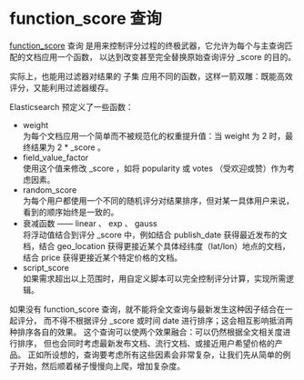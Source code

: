 # function_score 查询   
[function_score](https://www.elastic.co/guide/en/elasticsearch/reference/5.6/query-dsl-function-score-query.html) 
查询 是用来控制评分过程的终极武器，它允许为每个与主查询匹配的文档应用一个函数，
以达到改变甚至完全替换原始查询评分 _score 的目的。     

实际上，也能用过滤器对结果的 子集 应用不同的函数，这样一箭双雕：既能高效评分，又能利用过滤器缓存。      

Elasticsearch 预定义了一些函数：   

 - weight   
为每个文档应用一个简单而不被规范化的权重提升值：当 weight 为 2 时，最终结果为 2 * _score 。   
 - field_value_factor   
使用这个值来修改 _score ，如将 popularity 或 votes （受欢迎或赞）作为考虑因素。   
 - random_score    
为每个用户都使用一个不同的随机评分对结果排序，但对某一具体用户来说，看到的顺序始终是一致的。   
 - 衰减函数 —— linear 、 exp 、 gauss    
将浮动值结合到评分 _score 中，例如结合 publish_date 获得最近发布的文档，结合 geo_location 获得更接近某个具体经纬度（lat/lon）地点的文档，
结合 price 获得更接近某个特定价格的文档。    
 - script_score    
如果需求超出以上范围时，用自定义脚本可以完全控制评分计算，实现所需逻辑。    

如果没有 function_score 查询，就不能将全文查询与最新发生这种因子结合在一起评分，
而不得不根据评分 _score 或时间 date 进行排序；这会相互影响抵消两种排序各自的效果。
这个查询可以使两个效果融合：可以仍然根据全文相关度进行排序，
但也会同时考虑最新发布文档、流行文档、或接近用户希望价格的产品。
正如所设想的，查询要考虑所有这些因素会非常复杂，让我们先从简单的例子开始，然后顺着梯子慢慢向上爬，增加复杂度。